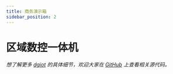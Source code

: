 ```yaml
---
title: 商务演示箱
sidebar_position: 2
---
```


# 区域数控一体机



*想了解更多 [dgiot](https://www.dgiotcloud.cn) 的具体细节，欢迎大家在 [GitHub](https://github.com/dgiot/dgiot) 上查看相关源代码。*

